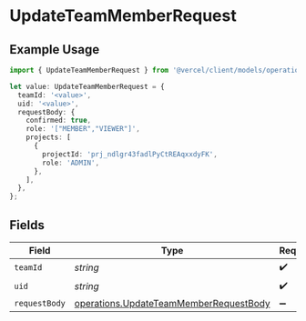 # UpdateTeamMemberRequest

## Example Usage

```typescript
import { UpdateTeamMemberRequest } from '@vercel/client/models/operations';

let value: UpdateTeamMemberRequest = {
  teamId: '<value>',
  uid: '<value>',
  requestBody: {
    confirmed: true,
    role: '["MEMBER","VIEWER"]',
    projects: [
      {
        projectId: 'prj_ndlgr43fadlPyCtREAqxxdyFK',
        role: 'ADMIN',
      },
    ],
  },
};
```

## Fields

| Field         | Type                                                                                             | Required           | Description |
| ------------- | ------------------------------------------------------------------------------------------------ | ------------------ | ----------- |
| `teamId`      | _string_                                                                                         | :heavy_check_mark: | N/A         |
| `uid`         | _string_                                                                                         | :heavy_check_mark: | N/A         |
| `requestBody` | [operations.UpdateTeamMemberRequestBody](../../models/operations/updateteammemberrequestbody.md) | :heavy_minus_sign: | N/A         |
